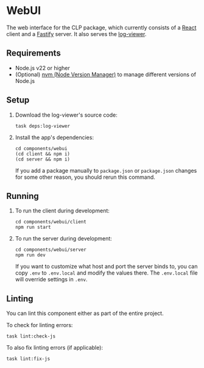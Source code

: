 # WebUI

The web interface for the CLP package, which currently consists of a [React] client and a [Fastify]
server. It also serves the [log-viewer].

## Requirements

* Node.js v22 or higher
* (Optional) [nvm (Node Version Manager)][nvm] to manage different versions of Node.js

## Setup

1. Download the log-viewer's source code:

    ```shell
    task deps:log-viewer
    ```

2. Install the app's dependencies:

    ```shell
    cd components/webui
    (cd client && npm i)
    (cd server && npm i)
    ```

    If you add a package manually to `package.json` or `package.json` changes for some other reason, 
    you should rerun this command.

## Running

1. To run the client during development:

    ```shell
    cd components/webui/client
    npm run start
    ```

2. To run the server during development:

    ```shell
    cd components/webui/server
    npm run dev
    ```

    If you want to customize what host and port the server binds to, you can copy `.env` to
    `.env.local` and modify the values there. The `.env.local` file will override settings in 
    `.env`.

## Linting

You can lint this component either as part of the entire project.

To check for linting errors:

```shell
task lint:check-js
```

To also fix linting errors (if applicable):

```shell
task lint:fix-js
```

[eslint]: https://eslint.org/
[nvm]: https://github.com/nvm-sh/nvm
[Fastify]: https://www.fastify.io/
[log-viewer]: https://github.com/y-scope/yscope-log-viewer
[React]: https://reactjs.org/
